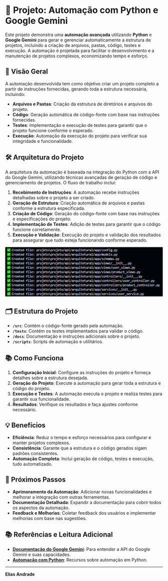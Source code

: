 # 🤖 Projeto: Automação com Python e Google Gemini

Este projeto demonstra uma **automação avançada** utilizando **Python** e **Google Gemini** para gerar e gerenciar automaticamente a estrutura de projetos, incluindo a criação de arquivos, pastas, código, testes e execução. A automação é projetada para facilitar o desenvolvimento e a manutenção de projetos complexos, economizando tempo e esforço.

## 📜 Visão Geral

A automação desenvolvida tem como objetivo criar um projeto completo a partir de instruções fornecidas, gerando toda a estrutura necessária, incluindo:

- **Arquivos e Pastas**: Criação da estrutura de diretórios e arquivos do projeto.
- **Código**: Geração automática de código-fonte com base nas instruções fornecidas.
- **Testes**: Implementação e execução de testes para garantir que o projeto funcione conforme o esperado.
- **Execução**: Automação da execução do projeto para verificar sua integridade e funcionalidade.

## 🛠️ Arquitetura do Projeto

A arquitetura da automação é baseada na integração do Python com a API do Google Gemini, utilizando técnicas avançadas de geração de código e gerenciamento de projetos. O fluxo de trabalho inclui:

1. **Recebimento de Instruções**: A automação recebe instruções detalhadas sobre o projeto a ser criado.
2. **Geração de Estrutura**: Criação automática de arquivos e pastas conforme a estrutura especificada.
3. **Criação de Código**: Geração do código-fonte com base nas instruções e especificações do projeto.
4. **Implementação de Testes**: Adição de testes para garantir que o código funcione corretamente.
5. **Execução e Validação**: Execução do projeto e validação dos resultados para assegurar que tudo esteja funcionando conforme esperado.

![Arquitetura da Automação](https://github.com/evolucaoit/Estudos_2024_2028/blob/main/assets/Code_V8oWSyg01B.png?raw=true)

## 🗂️ Estrutura do Projeto

- **`/src`**: Contém o código-fonte gerado pela automação.
- **`/tests`**: Contém os testes implementados para validar o código.
- **`/docs`**: Documentação e instruções adicionais sobre o projeto.
- **`/scripts`**: Scripts de automação e utilitários.

## 📚 Como Funciona

1. **Configuração Inicial**: Configure as instruções do projeto e forneça detalhes sobre a estrutura desejada.
2. **Geração do Projeto**: Execute a automação para gerar toda a estrutura e código do projeto.
3. **Execução e Testes**: A automação executa o projeto e realiza testes para garantir sua funcionalidade.
4. **Resultados**: Verifique os resultados e faça ajustes conforme necessário.

## 💡 Benefícios

- **Eficiência**: Reduz o tempo e esforço necessários para configurar e manter projetos complexos.
- **Consistência**: Garante que a estrutura e o código gerados sigam padrões consistentes.
- **Automação Completa**: Inclui geração de código, testes e execução, tudo automatizado.

## 🚀 Próximos Passos

- **Aprimoramento da Automação**: Adicionar novas funcionalidades e melhorar a integração com outras ferramentas.
- **Documentação Detalhada**: Expandir a documentação para cobrir todos os aspectos da automação.
- **Feedback e Melhorias**: Coletar feedback dos usuários e implementar melhorias com base nas sugestões.

## 📚 Referências e Leitura Adicional

- **[Documentação do Google Gemini](https://developers.google.com/gemini)**: Para entender a API do Google Gemini e suas capacidades.
- **[Automação com Python](https://docs.python.org/3/library/automation.html)**: Recursos sobre automação em Python.

---

**Elias Andrade**
